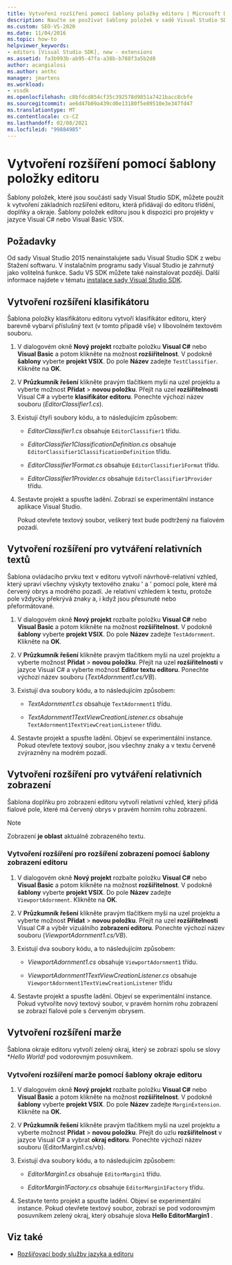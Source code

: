 ```yaml
---
title: Vytvoření rozšíření pomocí šablony položky editoru | Microsoft Docs
description: Naučte se používat šablony položek v sadě Visual Studio SDK k vytvoření základních rozšíření editoru, která přidávají do editoru klasifikátory, doplňky a okraje.
ms.custom: SEO-VS-2020
ms.date: 11/04/2016
ms.topic: how-to
helpviewer_keywords:
- editors [Visual Studio SDK], new - extensions
ms.assetid: fa3b993b-ab95-47fa-a38b-b788f3a5b2d8
author: acangialosi
ms.author: anthc
manager: jmartens
ms.workload:
- vssdk
ms.openlocfilehash: c8bfdcd854cf35c392578d9851a7421bacc8cbfe
ms.sourcegitcommit: ae6d47b09a439cd0e13180f5e89510e3e347fd47
ms.translationtype: MT
ms.contentlocale: cs-CZ
ms.lasthandoff: 02/08/2021
ms.locfileid: "99884985"
---
```

# <a name="create-an-extension-with-an-editor-item-template"></a>Vytvoření rozšíření pomocí šablony položky editoru
Šablony položek, které jsou součástí sady Visual Studio SDK, můžete použít k vytvoření základních rozšíření editoru, která přidávají do editoru třídění, doplňky a okraje. Šablony položek editoru jsou k dispozici pro projekty v jazyce Visual C# nebo Visual Basic VSIX.

## <a name="prerequisites"></a>Požadavky
 Od sady Visual Studio 2015 nenainstalujete sadu Visual Studio SDK z webu Stažení softwaru. V instalačním programu sady Visual Studio je zahrnutý jako volitelná funkce. Sadu VS SDK můžete také nainstalovat později. Další informace najdete v tématu [instalace sady Visual Studio SDK](../extensibility/installing-the-visual-studio-sdk.md).

## <a name="create-a-classifier-extension"></a>Vytvoření rozšíření klasifikátoru
 Šablona položky klasifikátoru editoru vytvoří klasifikátor editoru, který barevně vybarví příslušný text (v tomto případě vše) v libovolném textovém souboru.

1. V dialogovém okně **Nový projekt** rozbalte položku **Visual C#** nebo **Visual Basic** a potom klikněte na možnost **rozšiřitelnost**. V podokně **šablony** vyberte **projekt VSIX**. Do pole **Název** zadejte `TestClassifier`. Klikněte na **OK**.

2. V **Průzkumník řešení** klikněte pravým tlačítkem myši na uzel projektu a vyberte možnost **Přidat**  >  **novou položku**. Přejít na uzel **rozšiřitelnosti** Visual C# a vyberte **klasifikátor editoru**. Ponechte výchozí název souboru (*EditorClassifier1.cs*).

3. Existují čtyři soubory kódu, a to následujícím způsobem:

    - *EditorClassifier1.cs* obsahuje `EditorClassifier1` třídu.

    - *EditorClassifier1ClassificationDefinition.cs* obsahuje `EditorClassifier1ClassificationDefinition` třídu.

    - *EditorClassifier1Format.cs* obsahuje `EditorClassifier1Format`  třídu.

    - *EditorClassifier1Provider.cs* obsahuje `EditorClassifier1Provider` třídu.

4. Sestavte projekt a spusťte ladění. Zobrazí se experimentální instance aplikace Visual Studio.

     Pokud otevřete textový soubor, veškerý text bude podtržený na fialovém pozadí.

## <a name="create-a-text-relative-adornment-extension"></a>Vytvoření rozšíření pro vytváření relativních textů
 Šablona ovládacího prvku text v editoru vytvoří návrhově-relativní vzhled, který upraví všechny výskyty textového znaku ' a ' pomocí pole, které má červený obrys a modrého pozadí. Je relativní vzhledem k textu, protože pole vždycky překrývá znaky a, i když jsou přesunuté nebo přeformátované.

1. V dialogovém okně **Nový projekt** rozbalte položku **Visual C#** nebo **Visual Basic** a potom klikněte na možnost **rozšiřitelnost**. V podokně **šablony** vyberte **projekt VSIX**. Do pole **Název** zadejte `TestAdornment`. Klikněte na **OK**.

2. V **Průzkumník řešení** klikněte pravým tlačítkem myši na uzel projektu a vyberte možnost **Přidat**  >  **novou položku**. Přejít na uzel **rozšiřitelnosti** v jazyce Visual C# a vyberte možnost **Editor textu editoru**. Ponechte výchozí název souboru (*TextAdornment1.cs/VB*).

3. Existují dva soubory kódu, a to následujícím způsobem:

    - *TextAdornment1.cs* obsahuje `TextAdornment1` třídu.

    - *TextAdornment1TextViewCreationListener.cs* obsahuje `TextAdornment1TextViewCreationListener` třídu.

4. Sestavte projekt a spusťte ladění. Objeví se experimentální instance. Pokud otevřete textový soubor, jsou všechny znaky a v textu červeně zvýrazněny na modrém pozadí.

## <a name="create-a-viewport-relative-adornment-extension"></a>Vytvoření rozšíření pro vytváření relativních zobrazení
 Šablona doplňku pro zobrazení editoru vytvoří relativní vzhled, který přidá fialové pole, které má červený obrys v pravém horním rohu zobrazení.

> [!NOTE]
> Zobrazení **je oblast** aktuálně zobrazeného textu.

### <a name="to-create-a-viewport-adornment-extension-by-using-the-editor-viewport-adornment-template"></a>Vytvoření rozšíření pro rozšíření zobrazení pomocí šablony zobrazení editoru

1. V dialogovém okně **Nový projekt** rozbalte položku **Visual C#** nebo **Visual Basic** a potom klikněte na možnost **rozšiřitelnost**. V podokně **šablony** vyberte **projekt VSIX**. Do pole **Název** zadejte `ViewportAdornment`. Klikněte na **OK**.

2. V **Průzkumník řešení** klikněte pravým tlačítkem myši na uzel projektu a vyberte možnost **Přidat**  >  **novou položku**. Přejít na uzel **rozšiřitelnosti** Visual C# a výběr vizuálního **zobrazení editoru**. Ponechte výchozí název souboru (*ViewportAdornment1.cs/VB*).

3. Existují dva soubory kódu, a to následujícím způsobem:

    - *ViewportAdornment1.cs* obsahuje `ViewportAdornment1` třídu.

    - *ViewportAdornment1TextViewCreationListener.cs* obsahuje `ViewportAdornment1TextViewCreationListener` třídu

4. Sestavte projekt a spusťte ladění. Objeví se experimentální instance. Pokud vytvoříte nový textový soubor, v pravém horním rohu zobrazení se zobrazí fialové pole s červeným obrysem.

## <a name="create-a-margin-extension"></a>Vytvoření rozšíření marže
 Šablona okraje editoru vytvoří zelený okraj, který se zobrazí spolu se slovy **Hello World!* pod vodorovným posuvníkem.

### <a name="to-create-a-margin-extension-by-using-the-editor-margin-template"></a>Vytvoření rozšíření marže pomocí šablony okraje editoru

1. V dialogovém okně **Nový projekt** rozbalte položku **Visual C#** nebo **Visual Basic** a potom klikněte na možnost **rozšiřitelnost**. V podokně **šablony** vyberte **projekt VSIX**. Do pole **Název** zadejte `MarginExtension`. Klikněte na **OK**.

2. V **Průzkumník řešení** klikněte pravým tlačítkem myši na uzel projektu a vyberte možnost **Přidat**  >  **novou položku**. Přejít do uzlu **rozšiřitelnost** v jazyce Visual C# a vybrat **okraj editoru**. Ponechte výchozí název souboru (EditorMargin1.cs/vb).

3. Existují dva soubory kódu, a to následujícím způsobem:

    - *EditorMargin1.cs* obsahuje `EditorMargin1` třídu.

    - *EditorMargin1Factory.cs* obsahuje `EditorMargin1Factory` třídu.

4. Sestavte tento projekt a spusťte ladění. Objeví se experimentální instance. Pokud otevřete textový soubor, zobrazí se pod vodorovným posuvníkem zelený okraj, který obsahuje slova **Hello EditorMargin1** .

## <a name="see-also"></a>Viz také
- [Rozšiřovací body služby jazyka a editoru](../extensibility/language-service-and-editor-extension-points.md)

